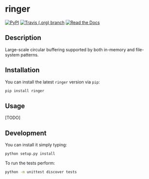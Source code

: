 # ringer

[![PyPI](https://img.shields.io/pypi/v/ringer.svg)](https://pypi.org/project/ringer)
[![Travis (.org) branch](https://img.shields.io/travis/garciparedes/ringer/master.svg)](https://travis-ci.org/garciparedes/ringer/branches)
[![Read the Docs](https://img.shields.io/readthedocs/ringer.svg)](https://ringer.readthedocs.io/)
## Description 

Large-scale circular buffering supported by both in-memory and file-system patterns.

## Installation

You can install the latest ``ringer`` version via ``pip``:

```bash
pip install ringer
```

## Usage
[TODO]

## Development

You can install it simply typing:

```bash
python setup.py install
```

To run the tests perform:

```bash
python -m unittest discover tests
```
